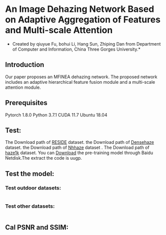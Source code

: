 # An Image Dehazing Network Based on Adaptive Aggregation of Features and Multi-scale Attention
* Created by qiuyue Fu, bohui Li, Hang Sun, Zhiping Dan from Department of Computer and Information, China Three Gorges University.*

## Introduction
Our paper proposes an MFINEA dehazing network. The proposed network includes an adaptive hierarchical feature fusion module and a multi-scale attention module.

## Prerequisites
Pytorch 1.8.0
Python 3.7.1
CUDA 11.7
Ubuntu 18.04

## Test:
The Download path of [RESIDE](https://sites.google.com/view/reside-dehaze-datasets) dataset. the Download path of [Densehaze](https://data.vision.ee.ethz.ch/cvl/ntire19//dense-haze/) dataset. the Download path of [Nhhaze](https://data.vision.ee.ethz.ch/cvl/ntire21/) dataset . The Download path of [haze1k](https://www.dropbox.com/s/k2i3p7puuwl2g59/Haze1k.zip?dl=0) dataset. You can [Download](https://pan.baidu.com/s/12AK9iAMQ2xu7wq4gLuTNcg) the pre-training model through Baidu Netdisk.The extract the code is uugp.

## Test the model:
### Test outdoor datasets:

```python test.py --data_dir 'your input results file' --model 'your weight file' --model_save_dir 'your save results file' --padding True
```
### Test other datasets:

```python test.py --data_dir 'your input results file' --model 'your weight file' --model_save_dir 'your save results file'
```

## Cal PSNR and SSIM:

```python measure.py
```
